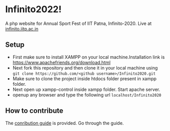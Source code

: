 # Infinito2022!
A php website for Annual Sport Fest of IIT Patna, Infinito-2020.
Live at [infinito.iitp.ac.in](https://infinito.iitp.ac.in/)
## Setup
* First make sure to install XAMPP on your local machine.Installation link is https://www.apachefriends.org/download.html
* Next fork this repository and then clone it in your local machine using `git clone https://github.com/<github username>/Infinito2020.git`
* Make sure to clone the project inside htdocs folder present in xampp folder.
* Next open up xampp-control inside xampp folder. Start apache server.
* openup any browser and type the following url `localhost/Infinito2020`

## How to contribute 
The [conribution guide](https://github.com/Infinito-IIT-Patna/Infinito2020/blob/master/CONTRIBUTING.md) is provided. Go through the guide.
